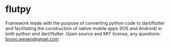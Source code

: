 # flutpy
Framework made with the purpose of converting python code to dart/flutter and facilitating the construction of native mobile apps (IOS and Android) in both python and dart/flutter.  Open source and MIT license, any questions: bruno.wesen@gmail.com 
